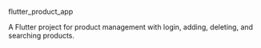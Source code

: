 flutter_product_app

A Flutter project for product management with login, adding, deleting, and searching products.
